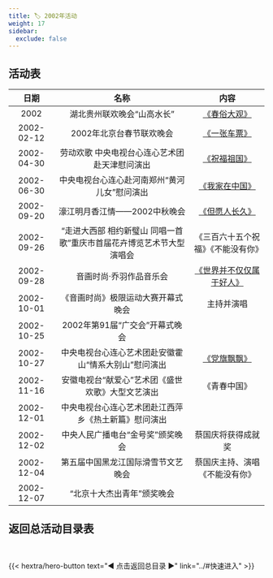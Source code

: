 ```yaml
---
title: 🏷️ 2002年活动
weight: 17
sidebar:
  exclude: false
---
```


## 活动表

|日期|名称|内容|
|:-----:|:-----:|:-----:|
|2002|湖北贵州联欢晚会“山高水长”|[《春俗大观》](../2002/2002/)|
|2002-02-12|2002年北京台春节联欢晚会|[《一张车票》](../2002/20020212/)|
|2002-04-30|劳动欢歌 中央电视台心连心艺术团赴天津慰问演出|[《祝福祖国》](../2002/20020430/)|
|2002-06-30|中央电视台心连心赴河南郑州“黄河儿女”慰问演出|[《我家在中国》](../2002/20020630/)|
|2002-09-20|濠江明月香江情——2002中秋晚会|[《但愿人长久》](../2002/20020920/)|
|2002-09-26|“走进大西部 相约新璧山 同唱一首歌”重庆市首届花卉博览艺术节大型演唱会|《三百六十五个祝福》《不能没有你》|
|2002-09-28|音画时尚·乔羽作品音乐会|[《世界并不仅仅属于好人》](../2002/20020928/)|
|2002-10-01|《音画时尚》极限运动大赛开幕式晚会|主持并演唱|
|2002-10-25|2002年第91届“广交会”开幕式晚会||
|2002-10-27|中央电视台心连心艺术团赴安徽霍山“情系大别山”慰问演出|[《党旗飘飘》](../2002/20021027/)|
|2002-11-16|安徽电视台“献爱心”艺术团《盛世欢歌》大型文艺演出|《青春中国》|
|2002-12-01|中央电视台心连心艺术团赴江西萍乡《热土新篇》慰问演出||
|2002-12-02|中央人民广播电台“金号奖”颁奖晚会|蔡国庆将获得成就奖|
|2002-12-04|第五届中国黑龙江国际滑雪节文艺晚会|蔡国庆主持、演唱《不能没有你》|
|2002-12-07|“北京十大杰出青年”颁奖晚会||




## 返回总活动目录表

<br>

{{< hextra/hero-button text="◀ 点击返回总目录 ▶" link="../#快速进入" >}}